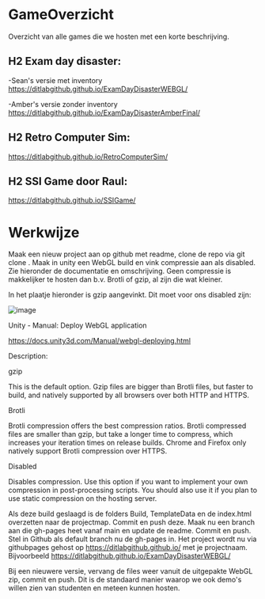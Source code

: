 # GameOverzicht
Overzicht van alle games die we hosten met een korte beschrijving.

## H2 Exam day disaster:

-Sean's versie met inventory
https://ditlabgithub.github.io/ExamDayDisasterWEBGL/

-Amber's versie zonder inventory
https://ditlabgithub.github.io/ExamDayDisasterAmberFinal/

## H2 Retro Computer Sim:

https://ditlabgithub.github.io/RetroComputerSim/

## H2 SSI Game door Raul:

https://ditlabgithub.github.io/SSIGame/


# Werkwijze

Maak een nieuw project aan op github met readme, clone de repo via git clone <repo-naam>. Maak in unity een WebGL build en vink compressie aan als disabled. Zie hieronder de documentatie en omschrijving. Geen compressie is makkelijker te hosten dan b.v. Brotli of gzip, al zijn die wat kleiner. 

In het plaatje hieronder is gzip aangevinkt. Dit moet voor ons disabled zijn:

![image](https://github.com/user-attachments/assets/237bf3e2-dea1-4537-990f-1b52f8f24025)

 
Unity - Manual: Deploy WebGL application
 

https://docs.unity3d.com/Manual/webgl-deploying.html
	
Description:


gzip
	
This is the default option. Gzip files are bigger than Brotli files, but faster to build, and natively supported by all browsers over both HTTP and HTTPS.


Brotli
	
Brotli compression offers the best compression ratios. Brotli compressed files are smaller than gzip, but take a longer time to compress, which increases your iteration times on release builds. Chrome and Firefox only natively support
 Brotli compression over HTTPS.


Disabled
	
Disables compression. Use this option if you want to implement your own compression in post-processing scripts. You should also use it if you plan to use static compression on the hosting server.
 
Als deze build geslaagd is de folders Build, TemplateData en de index.html overzetten naar de projectmap. Commit en push deze. Maak nu een branch aan die gh-pages heet vanaf main en update de readme. Commit en push. Stel in Github als default branch nu de gh-pages in. Het project wordt nu via githubpages gehost op https://ditlabgithub.github.io/ met je projectnaam. Bijvoorbeeld https://ditlabgithub.github.io/ExamDayDisasterWEBGL/

Bij een nieuwere versie, vervang de files weer vanuit de uitgepakte WebGL zip, commit en push. Dit is de standaard manier waarop we ook demo's willen zien van studenten en meteen kunnen hosten.
